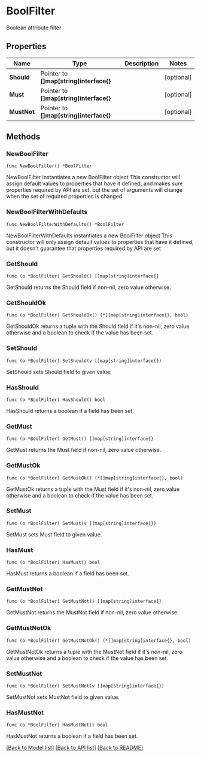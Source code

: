 # BoolFilter

Boolean attribute filter

## Properties

Name | Type | Description | Notes
------------ | ------------- | ------------- | -------------
**Should** | Pointer to **[]map[string]interface{}** |  | [optional] 
**Must** | Pointer to **[]map[string]interface{}** |  | [optional] 
**MustNot** | Pointer to **[]map[string]interface{}** |  | [optional] 

## Methods

### NewBoolFilter

`func NewBoolFilter() *BoolFilter`

NewBoolFilter instantiates a new BoolFilter object
This constructor will assign default values to properties that have it defined,
and makes sure properties required by API are set, but the set of arguments
will change when the set of required properties is changed

### NewBoolFilterWithDefaults

`func NewBoolFilterWithDefaults() *BoolFilter`

NewBoolFilterWithDefaults instantiates a new BoolFilter object
This constructor will only assign default values to properties that have it defined,
but it doesn't guarantee that properties required by API are set

### GetShould

`func (o *BoolFilter) GetShould() []map[string]interface{}`

GetShould returns the Should field if non-nil, zero value otherwise.

### GetShouldOk

`func (o *BoolFilter) GetShouldOk() (*[]map[string]interface{}, bool)`

GetShouldOk returns a tuple with the Should field if it's non-nil, zero value otherwise
and a boolean to check if the value has been set.

### SetShould

`func (o *BoolFilter) SetShould(v []map[string]interface{})`

SetShould sets Should field to given value.

### HasShould

`func (o *BoolFilter) HasShould() bool`

HasShould returns a boolean if a field has been set.

### GetMust

`func (o *BoolFilter) GetMust() []map[string]interface{}`

GetMust returns the Must field if non-nil, zero value otherwise.

### GetMustOk

`func (o *BoolFilter) GetMustOk() (*[]map[string]interface{}, bool)`

GetMustOk returns a tuple with the Must field if it's non-nil, zero value otherwise
and a boolean to check if the value has been set.

### SetMust

`func (o *BoolFilter) SetMust(v []map[string]interface{})`

SetMust sets Must field to given value.

### HasMust

`func (o *BoolFilter) HasMust() bool`

HasMust returns a boolean if a field has been set.

### GetMustNot

`func (o *BoolFilter) GetMustNot() []map[string]interface{}`

GetMustNot returns the MustNot field if non-nil, zero value otherwise.

### GetMustNotOk

`func (o *BoolFilter) GetMustNotOk() (*[]map[string]interface{}, bool)`

GetMustNotOk returns a tuple with the MustNot field if it's non-nil, zero value otherwise
and a boolean to check if the value has been set.

### SetMustNot

`func (o *BoolFilter) SetMustNot(v []map[string]interface{})`

SetMustNot sets MustNot field to given value.

### HasMustNot

`func (o *BoolFilter) HasMustNot() bool`

HasMustNot returns a boolean if a field has been set.


[[Back to Model list]](../README.md#documentation-for-models) [[Back to API list]](../README.md#documentation-for-api-endpoints) [[Back to README]](../README.md)


